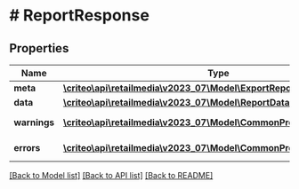 # # ReportResponse

## Properties

Name | Type | Description | Notes
------------ | ------------- | ------------- | -------------
**meta** | [**\criteo\api\retailmedia\v2023_07\Model\ExportReportMetaData**](ExportReportMetaData.md) |  | [optional]
**data** | [**\criteo\api\retailmedia\v2023_07\Model\ReportDataResponseResource**](ReportDataResponseResource.md) |  | [optional]
**warnings** | [**\criteo\api\retailmedia\v2023_07\Model\CommonProblem[]**](CommonProblem.md) |  | [optional] [readonly]
**errors** | [**\criteo\api\retailmedia\v2023_07\Model\CommonProblem[]**](CommonProblem.md) |  | [optional] [readonly]

[[Back to Model list]](../../README.md#models) [[Back to API list]](../../README.md#endpoints) [[Back to README]](../../README.md)
